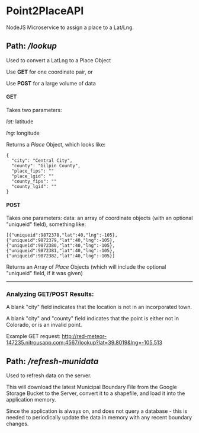 # Point2PlaceAPI
NodeJS Microservice to assign a place to a Lat/Lng.

## Path: */lookup*

Used to convert a LatLng to a Place Object

Use **GET** for one coordinate pair, or 

Use **POST** for a large volume of data

#### GET

Takes two parameters:

*lat:* latitude

*lng:* longitude

Returns a *Place* Object, which looks like:

```
{
  "city": "Central City",
  "county": "Gilpin County",
  "place_fips": ""
  "place_lgid": ""
  "county_fips": ""
  "county_lgid": ""
}
```


#### POST

Takes one parameters:
data: an array of coordinate objects (with an optional "uniqueid" field), something like:
```
[{"uniqueid":9872378,"lat":40,"lng":-105},{"uniqueid":9872379,"lat":40,"lng":-105},{"uniqueid":9872380,"lat":40,"lng":-105},{"uniqueid":9872381,"lat":40,"lng":-105},{"uniqueid":9872382,"lat":40,"lng":-105}]
```

Returns an Array of *Place* Objects (which will include the optional "uniqueid" field, if it was given)



----
### Analyzing GET/POST Results:

A blank "city" field indicates that the location is not in an incorporated town.  

A blank "city" and "county" field indicates that the point is either not in Colorado, or is an invalid point.

Example GET request:
http://red-meteor-147235.nitrousapp.com:4567/lookup?lat=39.8019&lng=-105.513


## Path: */refresh-munidata*

Used to refresh data on the server.

This will download the latest Municipal Boundary File from the Google Storage Bucket to the Server, convert it to a shapefile, and load it into the application memory.

Since the application is always on, and does not query a database - this is needed to periodically update the data in memory with any recent boundary changes.

